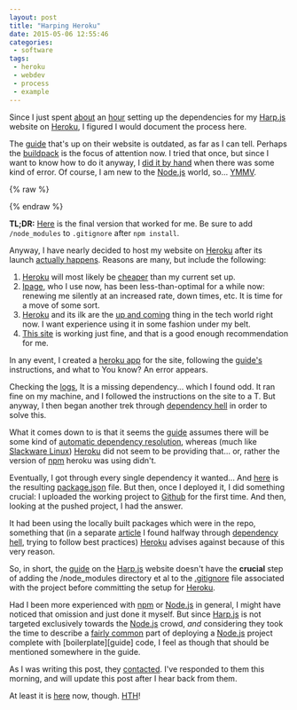 ```yaml
---
layout: post
title: "Harping Heroku"
date: 2015-05-06 12:55:46
categories:
 - software
tags:
 - heroku
 - webdev
 - process
 - example
---
```



Since I just spent [about][firsttweet] an [hour][lasttweet] setting up
the dependencies for my [Harp.js][harp] website on [Heroku][heroku], I
figured I would document the process here.

The [guide][harpguide] that's up on their website is outdated, as far
as I can tell. Perhaps the [buildpack][bp] is the focus of attention
now. I tried that once, but since I want to know how to do it anyway,
I [did it by hand][json] when there was some kind of error. Of course,
I am new to the [Node.js][node] world, so... [YMMV][ymmv].

{% raw %}
<!-- more -->
{% endraw %}

__TL;DR:__ [Here][github] is the final version that worked for me. Be
sure to add `/node_modules` to `.gitignore` after `npm install`.

Anyway, I have nearly decided to host my website on [Heroku][heroku]
after its launch [actually happens][launchtweet]. Reasons are many,
but include the following:

  1. [Heroku][heroku] will most likely be [cheaper][hprice] than my
     current set up.
  2. [Ipage][ipage], who I use now, has been less-than-optimal for a
     while now: renewing me silently at an increased rate, down times,
     etc. It is time for a move of some sort.
  3. [Heroku][heroku] and its ilk are the [up and coming][newthing]
     thing in the tech world right now. I want experience using it in
     some fashion under my belt.
  4. [This site][toft] is working just fine, and that is a good enough
     recommendation for me.

In any event, I created a [heroku app][cdr255heroku] for the site,
following the [guide's][harpguide] instructions, and what to You know?
An error appears.

Checking the [logs][hlogs], It is a missing dependency... which I
found odd. It ran fine on my machine, and I followed the instructions
on the site to a T. But anyway, I then began another trek through
[dependency hell][hell] in order to solve this.

What it comes down to is that it seems the [guide][harpguide] assumes
there will be some kind of [automatic dependency resolution][deps],
whereas (much like [Slackware Linux][slack]) [Heroku][heroku] did not
seem to be providing that... or, rather the version of [npm][npm]
heroku was using didn't.

Eventually, I got through every single dependency it wanted... And
[here][github] is the resulting [package.json][pkg] file. But then,
once I deployed it, I did something crucial: I uploaded the working
project to [Github][githubrepo] for the first time. And then, looking
at the pushed project, I had the answer.

It had been using the locally built packages which were in the repo,
something that (in a separate [article][herokuarticle] I found halfway
through [dependency hell][hell], trying to follow best practices)
[Heroku][heroku] advises against because of this very reason.

So, in short, the [guide][harpguide] on the [Harp.js][harp] website
doesn't have the __crucial__ step of adding the /node_modules
directory et al to the [.gitignore][gitignore] file associated with
the project before committing the setup for [Heroku][heroku].

Had I been more experienced with [npm][npm] or [Node.js][node] in
general, I might have noticed that omission and just done it
myself. But since [Harp.js][harp] is not targeted exclusively towards
the [Node.js][node] crowd, _and_ considering they took the time to
describe a [fairly common][pkg] part of deploying a [Node.js][node]
project complete with [boilerplate][guide] code, I feel as though that
should be mentioned somewhere in the guide.

As I was writing this post, they [contacted][harptweet]. I've
responded to them this morning, and will update this post after I hear
back from them.

At least it is [here][thispost] now, though. [HTH][hth]!

[firsttweet]: https://twitter.com/cdr255/status/595791698300694529 "I've grown to like twitter more and more since I have started using it this year. It really is a great way for people to communicate, especially for questions or problems like this one."
[lasttweet]: https://twitter.com/cdr255/status/595804030154182656 "I was very surprised to see, not even an hour after I posted my tweet saying I figured it out, that the harp devs had contacted me, asking what they could do to improve the docks. I knew I chose the right service."
[harp]: http://harpjs.com/ "Harp has been a joy to work with: It is simple, does what You need it to and gets out of the way. No frills, unless You add them, and best of all the whole things is FOSS."
[heroku]: https://dashboard.heroku.com/ "As far as I have used them, Heroku stands tall above the rest as a reliable, easy to use, and well documented service. There are rumors of a shift in focus towards enterprise development floating around right now; I can easily see why. They have a very good service put together."
[harpguide]: http://harpjs.com/docs/deployment/heroku "This guide just seemed a bit outdated when I used it. Things being the way they are in the Tech world, it's not uncommon for docs to get old and unusable unless they are constantly updated. That's why wikis have become so common: Just let the users do it."
[bp]: https://github.com/zeke/harp-buildpack "This buildpack is completely deprecated, now that I look at it further. In the README, it just recommends using the standard Node.js buildpack... But, if You were going to do that anyway, why not just define everything by hand?"
[json]: http://www.json.org/ "Javascript is a whole new world to me at the moment. I have experience with Ruby, Lua, C++, and LISP, but have largely stayed away from Javascript out of a lingering resentment towards its early use."
[node]: https://nodejs.org/ "Node.js seems so powerful: An entire web server, with dynamic compilation, written entirely in Javascript. I want to learn to use it, but I am a fair way off, I am afraid. We'll see."
[ymmv]: http://www.urbandictionary.com/define.php?term=ymmv "Your Mileage May Vary: If I'd have known more about Node and npm development in the first place, I probably would have done what I needed to do out of habit. And, if You want to use the buildpack, I am sure there is a way to make it work. But neither of those apply to me."
[github]: https://github.com/cdr255/cdr255-website/blob/master/package.json "I am still using my ultra-defined package.json, for now, for two reasons: 1. It took me so long to create that I just don't want to throw it away. And 2. I want to keep my development environment as close to my production environment as possible, and these are literally the packages and versions I have installed on my local computer."
[launchtweet]: https://twitter.com/cdr255/status/595778424775520256 "I originally had planned to launch the site last Friday, but ran into a bottleneck: Moving all of my older content to the new site, and making it uniformly formatted and organized."
[hprice]: https://www.heroku.com/pricing "There are rumors right now about Heroku crippling the free tier and pushing people who use it like I do into the ~$7 Hobbyist block. I am willing to pay ~$7 for the way I use it, but doing so definitely enables me to seek other services for more competitive rates."
[ipage]: http://www.ipage.com/ipage/index.html "Ipage was great for starting out, because it was cheap (~$2/mo!) and because it taught me what to expect in a paid hosting service (both good and bad). Recently, I have just had problem after problem every time I deal with them... but, then, I was renewed without warning or notice at a much higher, second year rate. So, maybe I am a bit salty in that regard."
[newthing]: http://stackoverflow.com/questions/11008787/what-exactly-is-heroku "I am not really that into following trends, but the service and cloud based development scene has been around long enough that I feel that I want to give it a try, at least. At the very least, I will learn something new."
[toft]: http://www.toftandtoddy.com/ "This blog has become one of the highlights of my days, and though there is sometimes a small bit of lag when first loading the page, once I am actually on the site it responds just fine. Thanks, Heroku, for making that possible!"
[cdr255heroku]: https://cdr255.herokuapp.com/ "This site is not finished yet; I just wanted to see if it would deploy or not, and have a pushable version on the web. When it is up, it will be at cdr255.com... and it won't have a bunch of empty pages and broken links."
[hlogs]: https://devcenter.heroku.com/articles/logging "The logs were, as usual, my savior when it came to figuring out what was going wrong with my site. And, again, Heroku did this very well: To view the most recent logs, all I needed to do was type 'heroku logs' in the working directory. Much more convenient than even a 'cat run.log', because it is updated on the refresh."
[hell]: http://en.wikipedia.org/wiki/Dependency_hell "I have a love / hate relationship with dependency hell. On one hand, I love that it has taught and teaches me so much about software, my computer, and how things fit together. On the other hand, it just *takes* *so* **long!** Just a matter of doing things right vs. doing them quickly, I guess."
[deps]: https://devmanual.gentoo.org/general-concepts/dependencies/ "Gentoo, as a project, was very good in this regard... especially considering how much configuration it allows. Other giants with dependency resolution are Debian and Red Hat. All do a great job; I am linking Gentoo because they got a bit more verbose about it."
[slack]: http://www.slackware.com/ "Slackware, as a whole, has taught me more than just about any other software project out there: No automatic dependency resolution, no preconceived ideas about start up, no unneeded patches, and a very Do It Yourself attitude all rolled together into one great working, fully capable operating system."
[npm]: https://www.npmjs.com/ "NPM seems just about as powerful as Ruby's gem command, but comes with local directory install built in (no need for things like rbenv or rvm). I am impressed with it, though it does confuse me at times."
[pkg]: https://docs.npmjs.com/files/package.json "This is what really impressed me about npm: Such a simple syntax, and in such a terse, easy to use format. **And** You don't even *need* to do it by hand, if You don't want to. Bravo."
[githubrepo]: https://github.com/cdr255/cdr255-website "My site will always be on github as well as wherever I deploy it, especially for reasons like this post. I want to both remind myself and help others if they run into the same snags I did."
[herokuarticle]: https://devcenter.heroku.com/articles/deploying-nodejs#how-to-keep-build-artifacts-out-of-git "This article was my silver bullet for the werewolf of deploying this project. Again, I think it was largely my inexperience with the best practices of npm that caused these issues... but without this article, I would not have known what I was doing wrong."
[gitignore]: https://www.gitignore.io/ "The first file I add to a project tends to be the README.md file, but the *second* file is definitely the .gitignore. There are always files that just don't need to be in the git tree, like *~ backups. This site helps You generate a good, working .gitignore based on the project and environment."
[thispost]: # "I think this is one of the first *real* tech posts I have done on this blog, in any of its forms. It has a lot of chaff, but I am fairly happy with how it turned out. I'll try to post more tech stuff in the future, too."
[hth]: http://www.urbandictionary.com/define.php?term=HTH "Hope This / That Helps! This is just my $0.02 about the subject, and a recounting of my own experiences. As I said above, YMMV!"
[harptweet]: https://twitter.com/HarpWebServer/status/595823331175182336 "I am very impressed that they contacted me, and so promptly, too! Shows that they really care about the project, and the users who choose to use it."
